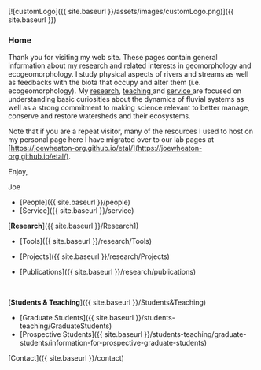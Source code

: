 [![customLogo]({{ site.baseurl }}/assets/images/customLogo.png)]({{ site.baseurl }})



### Home

Thank you for visiting my web site. These pages contain general information about [my research](http://www.joewheaton.org/Home/research) and related interests in geomorphology and ecogeomorphology. I study physical aspects of rivers and streams as well as feedbacks with the biota that occupy and alter them (i.e. ecogeomorphology). My [research](http://www.joewheaton.org/Home/research), [teaching ](http://www.joewheaton.org/Home/students-teaching)and [service ](http://www.joewheaton.org/Home/service)are focused on understanding basic curiosities about the dynamics of fluvial systems as well as a strong commitment to making science relevant to better manage, conserve and restore watersheds and their ecosystems.

Note that if you are a repeat visitor, many of the resources I used to host on my personal page here I have migrated over to our lab pages at [https://joewheaton-org.github.io/etal/](https://joewheaton-org.github.io/etal/). 

Enjoy, 

Joe 

* [People]({{ site.baseurl }}/people)
* [Service]({{ site.baseurl }}/service)

[**Research**]({{ site.baseurl }}/Research1)

* [Tools]({{ site.baseurl }}/research/Tools)
* [Projects]({{ site.baseurl }}/research/Projects)
* [Publications]({{ site.baseurl }}/research/publications)

  ​

[**Students & Teaching**]({{ site.baseurl }}/Students&Teaching)

* [Graduate Students]({{ site.baseurl }}/students-teaching/GraduateStudents)
* [Prospective Students]({{ site.baseurl }}/students-teaching/graduate-students/information-for-prospective-graduate-students)


[Contact]({{ site.baseurl }}/contact)

